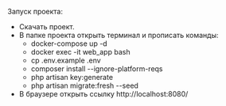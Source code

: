 
<span>Запуск проекта:<span><br>
<ul>
<li>Скачать проект.
<li>В папке проекта открыть терминал и прописать команды:
  <ul>
  <li>docker-compose up -d
  <li>docker exec -it web_app bash
  <li>cp .env.example .env
  <li>composer install --ignore-platform-reqs
  <li>php artisan key:generate
  <li>php artisan migrate:fresh --seed
  </ul>
<li>В браузере открыть ссылку http://localhost:8080/
</ul>
